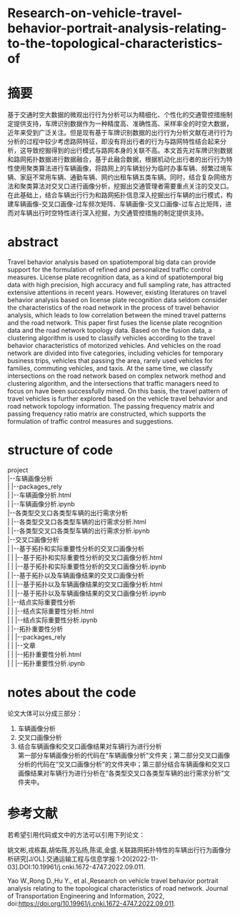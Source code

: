 # Research-on-vehicle-travel-behavior-portrait-analysis-relating-to-the-topological-characteristics-of

# 摘要
基于交通时空大数据的微观出行行为分析可以为精细化、个性化的交通管控措施制定提供支持，车牌识别数据作为一种精度高、准确性高、采样率全的时空大数据，近年来受到广泛关注。但是现有基于车牌识别数据的出行行为分析文献在进行行为分析的过程中较少考虑路网特征，即没有将出行者的行为与路网特性结合起来分析，这导致挖掘得到的出行模式与路网本身的关联不高。本文首先对车牌识别数据和路网拓扑数据进行数据融合，基于此融合数据，根据机动化出行者的出行行为特性使用聚类算法进行车辆画像，将路网上的车辆划分为临时办事车辆、频繁过境车辆、家庭不常用车辆、通勤车辆、网约出租车辆五类车辆。同时，结合复杂网络方法和聚类算法对交叉口进行画像分析，挖掘出交通管理者需要重点关注的交叉口。在此基础上，结合车辆出行行为和路网拓扑信息深入挖掘出行车辆的出行模式，构建车辆画像-交叉口画像-过车频次矩阵、车辆画像-交叉口画像-过车占比矩阵，进而对车辆出行时空特性进行深入挖掘，为交通管控措施的制定提供支持。

# abstract
Travel behavior analysis based on spatiotemporal big data can provide support for the formulation of refined and personalized traffic control measures. License plate recognition data, as a kind of spatiotemporal big data with high precision, high accuracy and full sampling rate, has attracted extensive attentions in recent years. However, existing literatures on travel behavior analysis based on license plate recognition data seldom consider the characteristics of the road network in the process of travel behavior analysis, which leads to low correlation between the mined travel patterns and the road network. This paper first fuses the license plate recognition data and the road network topology data. Based on the fusion data, a clustering algorithm is used to classify vehicles according to the travel behavior characteristics of motorized vehicles. And vehicles on the road network are divided into five categories, including vehicles for temporary business trips, vehicles that passing the area, rarely used vehicles for families, commuting vehicles, and taxis. At the same time, we classify intersections on the road network based on complex network method and clustering algorithm, and the intersections that traffic managers need to focus on have been successfully mined. On this basis, the travel pattern of travel vehicles is further explored based on the vehicle travel behavior and road network topology information. The passing frequency matrix and passing frequency ratio matrix are constructed, which supports the formulation of traffic control measures and suggestions.

# structure of code
project  
|--车辆画像分析  
|  |--packages_rely  
|  |--车辆画像分析.html  
|  |--车辆画像分析.ipynb  
|--各类型交叉口各类型车辆的出行需求分析  
|  |--各类型交叉口各类型车辆的出行需求分析.html  
|  |--各类型交叉口各类型车辆的出行需求分析.ipynb  
|--交叉口画像分析  
|  |--基于拓扑和实际重要性分析的交叉口画像分析  
|  |  |--基于拓扑和实际重要性分析的交叉口画像分析.html  
|  |  |--基于拓扑和实际重要性分析的交叉口画像分析.ipynb  
|  |--基于拓扑以及车辆画像结果的交叉口画像分析  
|  |  |--基于拓扑以及车辆画像结果的交叉口画像分析.html  
|  |  |--基于拓扑以及车辆画像结果的交叉口画像分析.ipynb  
|  |--结点实际重要性分析  
|  |  |--结点实际重要性分析.html  
|  |  |--结点实际重要性分析.ipynb  
|  |--拓扑重要性分析  
|  |  |--packages_rely  
|  |  |--文章  
|  |  |--拓扑重要性分析.html  
|  |  |--拓扑重要性分析.ipynb  
  
# notes about the code
论文大体可以分成三部分：
1. 车辆画像分析  
2. 交叉口画像分析   
3. 结合车辆画像和交叉口画像结果对车辆行为进行分析   
第一部分车辆画像分析的代码在“车辆画像分析”文件夹；第二部分交叉口画像分析的代码在“交叉口画像分析”的文件夹中；第三部分结合车辆画像和交叉口画像结果对车辆行为进行分析在“各类型交叉口各类型车辆的出行需求分析”文件夹中。  

# 参考文献
若希望引用代码或文中的方法可以引用下列论文：

姚文彬,戎栋磊,胡佑薇,苏弘扬,陈诺,金盛.关联路网拓扑特性的车辆出行行为画像分析研究[J/OL].交通运输工程与信息学报:1-20[2022-11-03].DOI:10.19961/j.cnki.1672-4747.2022.09.011.

Yao W.,Rong D.,Hu Y., et al.,Research on vehicle travel behavior portrait analysis relating to the topological characteristics of road network. Journal of Transportation Engineering and Information, 2022, doi:https://doi.org/10.19961/j.cnki.1672-4747.2022.09.011.
